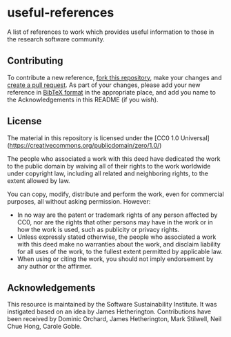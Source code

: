 # useful-references
A list of references to work which provides useful information to those in the research software community.

## Contributing

To contribute a new reference, [fork this repository](https://help.github.com/articles/fork-a-repo/), make your changes and [create a pull request](https://help.github.com/articles/using-pull-requests/). As part of your changes, please add your new reference in [BibTeX format](http://www.bibtex.org/Format/) in the appropriate place, and add you name to the Acknowledgements in this README (if you wish).

## License

The material in this repository is licensed under the [CC0 1.0 Universal] (https://creativecommons.org/publicdomain/zero/1.0/)

The people who associated a work with this deed have dedicated the work to the public domain by waiving all of their rights to the work worldwide under copyright law, including all related and neighboring rights, to the extent allowed by law.

You can copy, modify, distribute and perform the work, even for commercial purposes, all without asking permission. However:
   * In no way are the patent or trademark rights of any person affected by CC0, nor are the rights that other persons may have in the work or in how the work is used, such as publicity or privacy rights.
   * Unless expressly stated otherwise, the people who associated a work with this deed make no warranties about the work, and disclaim liability for all uses of the work, to the fullest extent permitted by applicable law.
   * When using or citing the work, you should not imply endorsement by any author or the affirmer.

## Acknowledgements

This resource is maintained by the Software Sustainability Institute. It was instigated based on an idea by James Hetherington. Contributions have been received by Dominic Orchard, James Hetherington, Mark Stilwell, Neil Chue Hong, Carole Goble.
